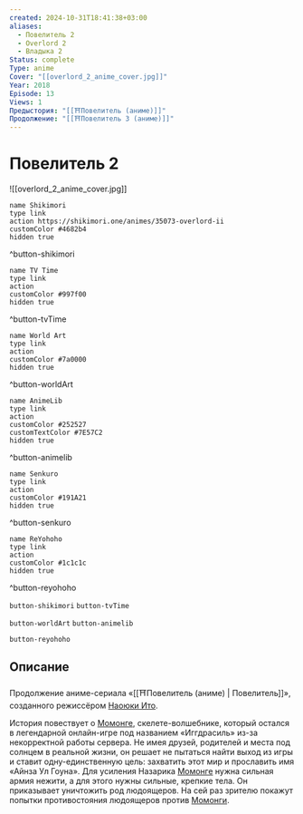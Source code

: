 ```yaml
---
created: 2024-10-31T18:41:38+03:00
aliases:
  - Повелитель 2
  - Overlord 2
  - Владыка 2
Status: complete
Type: anime
Cover: "[[overlord_2_anime_cover.jpg]]"
Year: 2018
Episode: 13
Views: 1
Предыстория: "[[⛩️Повелитель (аниме)]]"
Продолжение: "[[⛩️Повелитель 3 (аниме)]]"
---
```


# Повелитель 2

![[overlord_2_anime_cover.jpg]]

```button
name Shikimori
type link
action https://shikimori.one/animes/35073-overlord-ii
customColor #4682b4
hidden true
```
^button-shikimori

```button
name TV Time
type link
action 
customColor #997f00
hidden true
```
^button-tvTime

```button
name World Art
type link
action 
customColor #7a0000
hidden true
```
^button-worldArt

```button
name AnimeLib
type link
action 
customColor #252527
customTextColor #7E57C2
hidden true
```
^button-animelib

```button
name Senkuro
type link
action 
customColor #191A21
hidden true
```
^button-senkuro

```button
name ReYohoho
type link
action 
customColor #1c1c1c
hidden true
```
^button-reyohoho



`button-shikimori` `button-tvTime`

`button-worldArt` `button-animelib`

`button-reyohoho`

## Описание

Продолжение аниме-сериала «[[⛩️Повелитель (аниме) | Повелитель]]», созданного режиссёром [Наоюки Ито](https://shikimori.one/people/40519-naoyuki-itou).

История повествует о [Момонге](https://shikimori.one/characters/116281-momonga), скелете-волшебнике, который остался в легендарной онлайн-игре под названием «Иггдрасиль» из-за некорректной работы сервера. Не имея друзей, родителей и места под солнцем в реальной жизни, он решает не пытаться найти выход из игры и ставит одну-единственную цель: захватить этот мир и прославить имя «Айнза Ул Гоуна». Для усиления Назарика [Момонге](https://shikimori.one/characters/116281-momonga) нужна сильная армия нежити, а для этого нужны сильные, крепкие тела. Он приказывает уничтожить род людоящеров. На сей раз зрителю покажут попытки противостояния людоящеров против [Момонги](https://shikimori.one/characters/116281-momonga).
